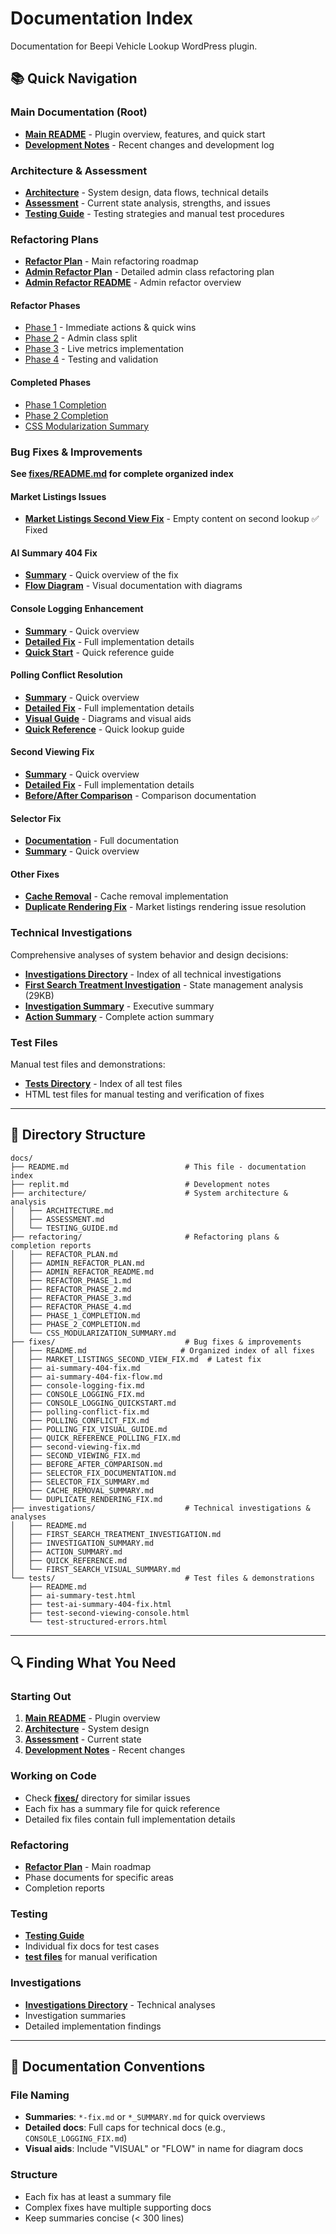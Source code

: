 # Documentation Index

Documentation for Beepi Vehicle Lookup WordPress plugin.

## 📚 Quick Navigation

### Main Documentation (Root)
- **[Main README](../README.md)** - Plugin overview, features, and quick start
- **[Development Notes](./replit.md)** - Recent changes and development log

### Architecture & Assessment
- **[Architecture](./architecture/ARCHITECTURE.md)** - System design, data flows, technical details
- **[Assessment](./architecture/ASSESSMENT.md)** - Current state analysis, strengths, and issues
- **[Testing Guide](./architecture/TESTING_GUIDE.md)** - Testing strategies and manual test procedures

### Refactoring Plans
- **[Refactor Plan](./refactoring/REFACTOR_PLAN.md)** - Main refactoring roadmap
- **[Admin Refactor Plan](./refactoring/ADMIN_REFACTOR_PLAN.md)** - Detailed admin class refactoring plan
- **[Admin Refactor README](./refactoring/ADMIN_REFACTOR_README.md)** - Admin refactor overview

#### Refactor Phases
- [Phase 1](./refactoring/REFACTOR_PHASE_1.md) - Immediate actions & quick wins
- [Phase 2](./refactoring/REFACTOR_PHASE_2.md) - Admin class split
- [Phase 3](./refactoring/REFACTOR_PHASE_3.md) - Live metrics implementation
- [Phase 4](./refactoring/REFACTOR_PHASE_4.md) - Testing and validation

#### Completed Phases
- [Phase 1 Completion](./refactoring/PHASE_1_COMPLETION.md)
- [Phase 2 Completion](./refactoring/PHASE_2_COMPLETION.md)
- [CSS Modularization Summary](./refactoring/CSS_MODULARIZATION_SUMMARY.md)

### Bug Fixes & Improvements

**See [fixes/README.md](./fixes/README.md) for complete organized index**

#### Market Listings Issues
- **[Market Listings Second View Fix](./fixes/MARKET_LISTINGS_SECOND_VIEW_FIX.md)** - Empty content on second lookup ✅ Fixed

#### AI Summary 404 Fix
- **[Summary](./fixes/ai-summary-404-fix.md)** - Quick overview of the fix
- **[Flow Diagram](./fixes/ai-summary-404-fix-flow.md)** - Visual documentation with diagrams

#### Console Logging Enhancement
- **[Summary](./fixes/console-logging-fix.md)** - Quick overview
- **[Detailed Fix](./fixes/CONSOLE_LOGGING_FIX.md)** - Full implementation details
- **[Quick Start](./fixes/CONSOLE_LOGGING_QUICKSTART.md)** - Quick reference guide

#### Polling Conflict Resolution
- **[Summary](./fixes/polling-conflict-fix.md)** - Quick overview
- **[Detailed Fix](./fixes/POLLING_CONFLICT_FIX.md)** - Full implementation details
- **[Visual Guide](./fixes/POLLING_FIX_VISUAL_GUIDE.md)** - Diagrams and visual aids
- **[Quick Reference](./fixes/QUICK_REFERENCE_POLLING_FIX.md)** - Quick lookup guide

#### Second Viewing Fix
- **[Summary](./fixes/second-viewing-fix.md)** - Quick overview
- **[Detailed Fix](./fixes/SECOND_VIEWING_FIX.md)** - Full implementation details
- **[Before/After Comparison](./fixes/BEFORE_AFTER_COMPARISON.md)** - Comparison documentation

#### Selector Fix
- **[Documentation](./fixes/SELECTOR_FIX_DOCUMENTATION.md)** - Full documentation
- **[Summary](./fixes/SELECTOR_FIX_SUMMARY.md)** - Quick overview

#### Other Fixes
- **[Cache Removal](./fixes/CACHE_REMOVAL_SUMMARY.md)** - Cache removal implementation
- **[Duplicate Rendering Fix](./fixes/DUPLICATE_RENDERING_FIX.md)** - Market listings rendering issue resolution

### Technical Investigations

Comprehensive analyses of system behavior and design decisions:

- **[Investigations Directory](./investigations/README.md)** - Index of all technical investigations
- **[First Search Treatment Investigation](./investigations/FIRST_SEARCH_TREATMENT_INVESTIGATION.md)** - State management analysis (29KB)
- **[Investigation Summary](./investigations/INVESTIGATION_SUMMARY.md)** - Executive summary
- **[Action Summary](./investigations/ACTION_SUMMARY.md)** - Complete action summary

### Test Files

Manual test files and demonstrations:

- **[Tests Directory](./tests/README.md)** - Index of all test files
- HTML test files for manual testing and verification of fixes

---

## 📂 Directory Structure

```
docs/
├── README.md                          # This file - documentation index
├── replit.md                          # Development notes
├── architecture/                      # System architecture & analysis
│   ├── ARCHITECTURE.md
│   ├── ASSESSMENT.md
│   └── TESTING_GUIDE.md
├── refactoring/                       # Refactoring plans & completion reports
│   ├── REFACTOR_PLAN.md
│   ├── ADMIN_REFACTOR_PLAN.md
│   ├── ADMIN_REFACTOR_README.md
│   ├── REFACTOR_PHASE_1.md
│   ├── REFACTOR_PHASE_2.md
│   ├── REFACTOR_PHASE_3.md
│   ├── REFACTOR_PHASE_4.md
│   ├── PHASE_1_COMPLETION.md
│   ├── PHASE_2_COMPLETION.md
│   └── CSS_MODULARIZATION_SUMMARY.md
├── fixes/                             # Bug fixes & improvements
│   ├── README.md                     # Organized index of all fixes
│   ├── MARKET_LISTINGS_SECOND_VIEW_FIX.md  # Latest fix
│   ├── ai-summary-404-fix.md
│   ├── ai-summary-404-fix-flow.md
│   ├── console-logging-fix.md
│   ├── CONSOLE_LOGGING_FIX.md
│   ├── CONSOLE_LOGGING_QUICKSTART.md
│   ├── polling-conflict-fix.md
│   ├── POLLING_CONFLICT_FIX.md
│   ├── POLLING_FIX_VISUAL_GUIDE.md
│   ├── QUICK_REFERENCE_POLLING_FIX.md
│   ├── second-viewing-fix.md
│   ├── SECOND_VIEWING_FIX.md
│   ├── BEFORE_AFTER_COMPARISON.md
│   ├── SELECTOR_FIX_DOCUMENTATION.md
│   ├── SELECTOR_FIX_SUMMARY.md
│   ├── CACHE_REMOVAL_SUMMARY.md
│   └── DUPLICATE_RENDERING_FIX.md
├── investigations/                    # Technical investigations & analyses
│   ├── README.md
│   ├── FIRST_SEARCH_TREATMENT_INVESTIGATION.md
│   ├── INVESTIGATION_SUMMARY.md
│   ├── ACTION_SUMMARY.md
│   ├── QUICK_REFERENCE.md
│   └── FIRST_SEARCH_VISUAL_SUMMARY.md
└── tests/                             # Test files & demonstrations
    ├── README.md
    ├── ai-summary-test.html
    ├── test-ai-summary-404-fix.html
    ├── test-second-viewing-console.html
    └── test-structured-errors.html
```

---

## 🔍 Finding What You Need

### Starting Out
1. **[Main README](../README.md)** - Plugin overview
2. **[Architecture](./architecture/ARCHITECTURE.md)** - System design
3. **[Assessment](./architecture/ASSESSMENT.md)** - Current state
4. **[Development Notes](./replit.md)** - Recent changes

### Working on Code
- Check **[fixes/](./fixes/)** directory for similar issues
- Each fix has a summary file for quick reference
- Detailed fix files contain full implementation details

### Refactoring
- **[Refactor Plan](./refactoring/REFACTOR_PLAN.md)** - Main roadmap
- Phase documents for specific areas
- Completion reports

### Testing
- **[Testing Guide](./architecture/TESTING_GUIDE.md)**
- Individual fix docs for test cases
- **[test files](./tests/)** for manual verification

### Investigations
- **[Investigations Directory](./investigations/)** - Technical analyses
- Investigation summaries
- Detailed implementation findings

---

## 📝 Documentation Conventions

### File Naming
- **Summaries**: `*-fix.md` or `*_SUMMARY.md` for quick overviews
- **Detailed docs**: Full caps for technical docs (e.g., `CONSOLE_LOGGING_FIX.md`)
- **Visual aids**: Include "VISUAL" or "FLOW" in name for diagram docs

### Structure
- Each fix has at least a summary file
- Complex fixes have multiple supporting docs
- Keep summaries concise (< 300 lines)
